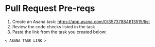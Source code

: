 # Pull Request Pre-reqs

1. Create an Asana task: https://app.asana.com/0/35737884613515/list
2. Review the code checks listed in the task
3. Paste the link from the task you created below:

`< ASANA TASK LINK >`
